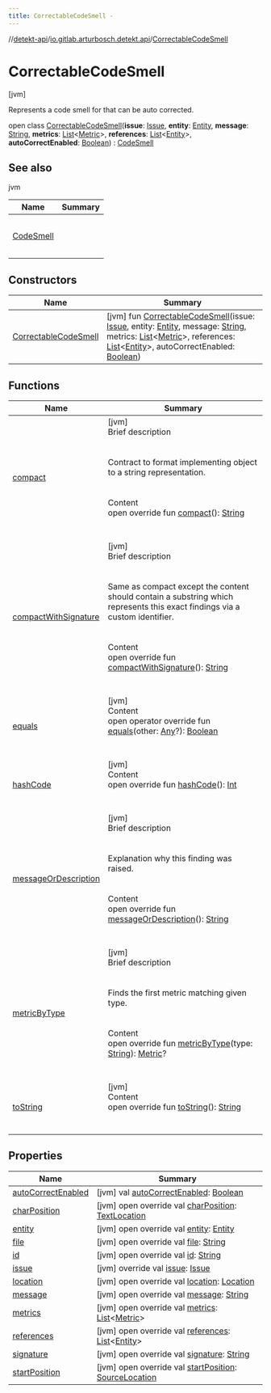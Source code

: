```yaml
---
title: CorrectableCodeSmell -
---
```

//[detekt-api](../../index.md)/[io.gitlab.arturbosch.detekt.api](../index.md)/[CorrectableCodeSmell](index.md)



# CorrectableCodeSmell  
 [jvm] 

Represents a code smell for that can be auto corrected.

open class [CorrectableCodeSmell](index.md)(**issue**: [Issue](../-issue/index.md), **entity**: [Entity](../-entity/index.md), **message**: [String](https://kotlinlang.org/api/latest/jvm/stdlib/kotlin/-string/index.html), **metrics**: [List](https://kotlinlang.org/api/latest/jvm/stdlib/kotlin.collections/-list/index.html)<[Metric](../-metric/index.md)>, **references**: [List](https://kotlinlang.org/api/latest/jvm/stdlib/kotlin.collections/-list/index.html)<[Entity](../-entity/index.md)>, **autoCorrectEnabled**: [Boolean](https://kotlinlang.org/api/latest/jvm/stdlib/kotlin/-boolean/index.html)) : [CodeSmell](../-code-smell/index.md)   


## See also  
  
jvm  
  
|  Name|  Summary| 
|---|---|
| [CodeSmell](../-code-smell/index.md)| <br><br><br><br>
  


## Constructors  
  
|  Name|  Summary| 
|---|---|
| [CorrectableCodeSmell](-correctable-code-smell.md)|  [jvm] fun [CorrectableCodeSmell](-correctable-code-smell.md)(issue: [Issue](../-issue/index.md), entity: [Entity](../-entity/index.md), message: [String](https://kotlinlang.org/api/latest/jvm/stdlib/kotlin/-string/index.html), metrics: [List](https://kotlinlang.org/api/latest/jvm/stdlib/kotlin.collections/-list/index.html)<[Metric](../-metric/index.md)>, references: [List](https://kotlinlang.org/api/latest/jvm/stdlib/kotlin.collections/-list/index.html)<[Entity](../-entity/index.md)>, autoCorrectEnabled: [Boolean](https://kotlinlang.org/api/latest/jvm/stdlib/kotlin/-boolean/index.html))   <br>


## Functions  
  
|  Name|  Summary| 
|---|---|
| [compact](../-code-smell/compact.md)| [jvm]  <br>Brief description  <br><br><br>Contract to format implementing object to a string representation.<br><br>  <br>Content  <br>open override fun [compact](../-code-smell/compact.md)(): [String](https://kotlinlang.org/api/latest/jvm/stdlib/kotlin/-string/index.html)  <br><br><br>
| [compactWithSignature](../-code-smell/compact-with-signature.md)| [jvm]  <br>Brief description  <br><br><br>Same as compact except the content should contain a substring which represents this exact findings via a custom identifier.<br><br>  <br>Content  <br>open override fun [compactWithSignature](../-code-smell/compact-with-signature.md)(): [String](https://kotlinlang.org/api/latest/jvm/stdlib/kotlin/-string/index.html)  <br><br><br>
| [equals](https://kotlinlang.org/api/latest/jvm/stdlib/kotlin/-any/equals.html)| [jvm]  <br>Content  <br>open operator override fun [equals](https://kotlinlang.org/api/latest/jvm/stdlib/kotlin/-any/equals.html)(other: [Any](https://kotlinlang.org/api/latest/jvm/stdlib/kotlin/-any/index.html)?): [Boolean](https://kotlinlang.org/api/latest/jvm/stdlib/kotlin/-boolean/index.html)  <br><br><br>
| [hashCode](https://kotlinlang.org/api/latest/jvm/stdlib/kotlin/-any/hash-code.html)| [jvm]  <br>Content  <br>open override fun [hashCode](https://kotlinlang.org/api/latest/jvm/stdlib/kotlin/-any/hash-code.html)(): [Int](https://kotlinlang.org/api/latest/jvm/stdlib/kotlin/-int/index.html)  <br><br><br>
| [messageOrDescription](../-code-smell/message-or-description.md)| [jvm]  <br>Brief description  <br><br><br>Explanation why this finding was raised.<br><br>  <br>Content  <br>open override fun [messageOrDescription](../-code-smell/message-or-description.md)(): [String](https://kotlinlang.org/api/latest/jvm/stdlib/kotlin/-string/index.html)  <br><br><br>
| [metricByType](../-has-metrics/metric-by-type.md)| [jvm]  <br>Brief description  <br><br><br>Finds the first metric matching given type.<br><br>  <br>Content  <br>open override fun [metricByType](../-has-metrics/metric-by-type.md)(type: [String](https://kotlinlang.org/api/latest/jvm/stdlib/kotlin/-string/index.html)): [Metric](../-metric/index.md)?  <br><br><br>
| [toString](to-string.md)| [jvm]  <br>Content  <br>open override fun [toString](to-string.md)(): [String](https://kotlinlang.org/api/latest/jvm/stdlib/kotlin/-string/index.html)  <br><br><br>


## Properties  
  
|  Name|  Summary| 
|---|---|
| [autoCorrectEnabled](index.md#io.gitlab.arturbosch.detekt.api/CorrectableCodeSmell/autoCorrectEnabled/#/PointingToDeclaration/)|  [jvm] val [autoCorrectEnabled](index.md#io.gitlab.arturbosch.detekt.api/CorrectableCodeSmell/autoCorrectEnabled/#/PointingToDeclaration/): [Boolean](https://kotlinlang.org/api/latest/jvm/stdlib/kotlin/-boolean/index.html)   <br>
| [charPosition](index.md#io.gitlab.arturbosch.detekt.api/CorrectableCodeSmell/charPosition/#/PointingToDeclaration/)|  [jvm] open override val [charPosition](index.md#io.gitlab.arturbosch.detekt.api/CorrectableCodeSmell/charPosition/#/PointingToDeclaration/): [TextLocation](../-text-location/index.md)   <br>
| [entity](index.md#io.gitlab.arturbosch.detekt.api/CorrectableCodeSmell/entity/#/PointingToDeclaration/)|  [jvm] open override val [entity](index.md#io.gitlab.arturbosch.detekt.api/CorrectableCodeSmell/entity/#/PointingToDeclaration/): [Entity](../-entity/index.md)   <br>
| [file](index.md#io.gitlab.arturbosch.detekt.api/CorrectableCodeSmell/file/#/PointingToDeclaration/)|  [jvm] open override val [file](index.md#io.gitlab.arturbosch.detekt.api/CorrectableCodeSmell/file/#/PointingToDeclaration/): [String](https://kotlinlang.org/api/latest/jvm/stdlib/kotlin/-string/index.html)   <br>
| [id](index.md#io.gitlab.arturbosch.detekt.api/CorrectableCodeSmell/id/#/PointingToDeclaration/)|  [jvm] open override val [id](index.md#io.gitlab.arturbosch.detekt.api/CorrectableCodeSmell/id/#/PointingToDeclaration/): [String](https://kotlinlang.org/api/latest/jvm/stdlib/kotlin/-string/index.html)   <br>
| [issue](index.md#io.gitlab.arturbosch.detekt.api/CorrectableCodeSmell/issue/#/PointingToDeclaration/)|  [jvm] override val [issue](index.md#io.gitlab.arturbosch.detekt.api/CorrectableCodeSmell/issue/#/PointingToDeclaration/): [Issue](../-issue/index.md)   <br>
| [location](index.md#io.gitlab.arturbosch.detekt.api/CorrectableCodeSmell/location/#/PointingToDeclaration/)|  [jvm] open override val [location](index.md#io.gitlab.arturbosch.detekt.api/CorrectableCodeSmell/location/#/PointingToDeclaration/): [Location](../-location/index.md)   <br>
| [message](index.md#io.gitlab.arturbosch.detekt.api/CorrectableCodeSmell/message/#/PointingToDeclaration/)|  [jvm] open override val [message](index.md#io.gitlab.arturbosch.detekt.api/CorrectableCodeSmell/message/#/PointingToDeclaration/): [String](https://kotlinlang.org/api/latest/jvm/stdlib/kotlin/-string/index.html)   <br>
| [metrics](index.md#io.gitlab.arturbosch.detekt.api/CorrectableCodeSmell/metrics/#/PointingToDeclaration/)|  [jvm] open override val [metrics](index.md#io.gitlab.arturbosch.detekt.api/CorrectableCodeSmell/metrics/#/PointingToDeclaration/): [List](https://kotlinlang.org/api/latest/jvm/stdlib/kotlin.collections/-list/index.html)<[Metric](../-metric/index.md)>   <br>
| [references](index.md#io.gitlab.arturbosch.detekt.api/CorrectableCodeSmell/references/#/PointingToDeclaration/)|  [jvm] open override val [references](index.md#io.gitlab.arturbosch.detekt.api/CorrectableCodeSmell/references/#/PointingToDeclaration/): [List](https://kotlinlang.org/api/latest/jvm/stdlib/kotlin.collections/-list/index.html)<[Entity](../-entity/index.md)>   <br>
| [signature](index.md#io.gitlab.arturbosch.detekt.api/CorrectableCodeSmell/signature/#/PointingToDeclaration/)|  [jvm] open override val [signature](index.md#io.gitlab.arturbosch.detekt.api/CorrectableCodeSmell/signature/#/PointingToDeclaration/): [String](https://kotlinlang.org/api/latest/jvm/stdlib/kotlin/-string/index.html)   <br>
| [startPosition](index.md#io.gitlab.arturbosch.detekt.api/CorrectableCodeSmell/startPosition/#/PointingToDeclaration/)|  [jvm] open override val [startPosition](index.md#io.gitlab.arturbosch.detekt.api/CorrectableCodeSmell/startPosition/#/PointingToDeclaration/): [SourceLocation](../-source-location/index.md)   <br>

